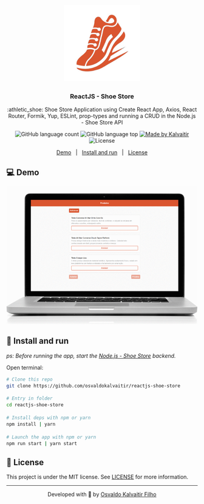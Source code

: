 <h1 align="center">
    <img src="/.github/assets/logo.png"
    width="200px"
    alt="Logo" />
</h1>

<h3 align="center">
  ReactJS - Shoe Store
</h3>

<p align="center">
  :athletic_shoe: Shoe Store Application using Create React App, Axios, React Router, Formik, Yup, ESLint, prop-types and running a CRUD in the Node.js - Shoe Store API
</p>

<p align="center">
  <img alt="GitHub language count" src="https://img.shields.io/github/languages/count/osvaldokalvaitir/reactjs-shoe-store.svg?color=00A83A">

  <img alt="GitHub language top" src="https://img.shields.io/github/languages/top/osvaldokalvaitir/reactjs-shoe-store.svg?color=00A83A">

  <a href="https://kalvaitir.com/">
    <img alt="Made by Kalvaitir" src="https://img.shields.io/badge/made%20by-Kalvaitir-00A83A">
  </a>

  <img alt="License" src="https://img.shields.io/badge/license-MIT-00A83A">
</p>

<p align="center">
  <a href="#computer-demo">Demo</a>&nbsp;&nbsp;&nbsp;|&nbsp;&nbsp;&nbsp;<a href="#wrench-install-and-run">Install and run</a>&nbsp;&nbsp;&nbsp;|&nbsp;&nbsp;&nbsp;<a href="#memo-license">License</a>
</p>

## :computer: Demo

![Demo](/.github/assets/demo.gif)

## :wrench: Install and run

_ps: Before running the app, start the [Node.js - Shoe Store](https://github.com/osvaldokalvaitir/nodejs-shoe-store) backend._

Open terminal:

```sh
# Clone this repo
git clone https://github.com/osvaldokalvaitir/reactjs-shoe-store

# Entry in folder
cd reactjs-shoe-store

# Install deps with npm or yarn
npm install | yarn

# Launch the app with npm or yarn
npm run start | yarn start
```

## :memo: License

This project is under the MIT license. See [LICENSE](/LICENSE) for more information.

---

<p align="center">
Developed with 💚 by <a href="https://www.linkedin.com/in/osvaldokalvaitir">Osvaldo Kalvaitir Filho</a>
</p>
